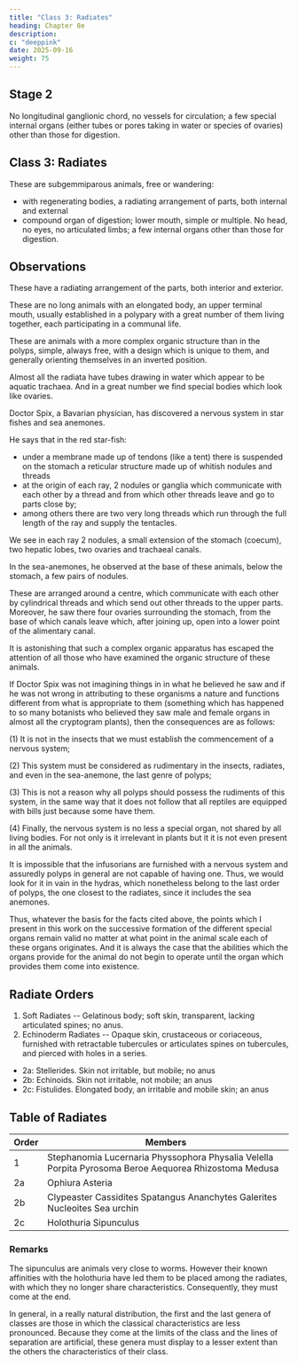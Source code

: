 ```yaml
---
title: "Class 3: Radiates"
heading: Chapter 8e
description: 
c: "deeppink"
date: 2025-09-16
weight: 75
---
```



## Stage 2

No longitudinal ganglionic chord, no vessels for circulation; a few special internal organs (either tubes or pores taking in water or species of ovaries) other than those for digestion.


## Class 3: Radiates

These are subgemmiparous animals, free or wandering:
- with regenerating bodies, a radiating arrangement of parts, both internal and external
- compound organ of digestion; lower mouth, simple or multiple.  No head, no eyes, no articulated limbs; a few internal organs other than those for digestion.


## Observations

<!-- Here is the third line of classic separation which it is useful to draw in the natural distribution of animals. -->

<!-- Here we find entirely new forms which all nonetheless have affinities with a common similar type, as follows: -->

These have a radiating arrangement of the parts, both interior and exterior.

These are no long animals with an elongated body, an upper terminal mouth, usually established in a polypary with a great number of them living together, each participating in a communal life.

These are animals with a more complex organic structure than in the polyps, simple, always free, with a design which is unique to them, and generally orienting themselves in an inverted position.

Almost all the radiata have tubes drawing in water which appear to be aquatic trachaea. And in a great number we find special bodies which look like ovaries.

<!-- In a Memorandum which I have just heard read in the assembly of professors at the Museum, I learn than a wise observer,  -->

Doctor Spix, a Bavarian physician, has discovered a nervous system in star fishes and sea anemones.

He says that in the red star-fish:
- under a membrane made up of tendons (like a tent) there is suspended on the stomach a reticular structure made up of whitish nodules and threads 
- at the origin of each ray, 2 nodules or ganglia which communicate with each other by a thread and from which other threads leave and go to parts close by; 
- among others there are two very long threads which run through the full length of the ray and supply the tentacles.

We see in each ray 2 nodules, a small extension of the stomach (coecum), two hepatic lobes, two ovaries and trachaeal canals.

In the sea-anemones, he observed at the base of these animals, below the stomach, a few pairs of nodules.

These are arranged around a centre, which communicate with each other by cylindrical threads and which send out other threads to the upper parts. Moreover, he saw there four ovaries surrounding the stomach, from the base of which canals leave which, after joining up, open into a lower point of the alimentary canal.

It is astonishing that such a complex organic apparatus has escaped the attention of all those who have examined the organic structure of these animals.

If Doctor Spix was not imagining things in in what he believed he saw and if he was not wrong in attributing to these organisms a nature and functions different from what is appropriate to them (something which has happened to so many botanists who believed they saw male and female organs in almost all the cryptogram plants), then the consequences are as follows:

(1) It is not in the insects that we must establish the commencement of a nervous system;

(2) This system must be considered as rudimentary in the insects, radiates, and even in the sea-anemone, the last genre of polyps;

(3) This is not a reason why all polyps should possess the rudiments of this system, in the same way that it does not follow that all reptiles are equipped with bills just because some have them.

(4) Finally, the nervous system is no less a special organ, not shared by all living bodies. For not only is it irrelevant in plants but it it is not even present in all the animals. 

It is impossible that the infusorians are furnished with a nervous system and assuredly polyps in general are not capable of having one. Thus, we would look for it in vain in the hydras, which nonetheless belong to the last order of polyps, the one closest to the radiates, since it includes the sea anemones.

Thus, whatever the basis for the facts cited above, the points which I present in this work on the successive formation of the different special organs remain valid no matter at what point in the animal scale each of these organs originates. And it is always the case that the abilities which the organs provide for the animal do not begin to operate until the organ which provides them come into existence.


## Radiate Orders

1. Soft Radiates -- Gelatinous body; soft skin, transparent, lacking articulated spines; no anus.
2. Echinoderm Radiates -- Opaque skin, crustaceous or coriaceous, furnished with retractable tubercules or articulates spines on tubercules, and pierced with holes in a series.
  - 2a: Stellerides. Skin not irritable, but mobile; no anus
  - 2b: Echinoids. Skin not irritable, not mobile; an anus
  - 2c: Fistulides. Elongated body, an irritable and mobile skin; an anus


## Table of Radiates

Order | Members
--- | ---
1  | Stephanomia Lucernaria Physsophora Physalia Velella Porpita Pyrosoma Beroe Aequorea Rhizostoma Medusa
2a | Ophiura Asteria
2b | Clypeaster Cassidites Spatangus Ananchytes Galerites Nucleoites Sea urchin
2c | Holothuria Sipunculus



### Remarks

The sipunculus are animals very close to worms. However their known affinities with the holothuria have led them to be placed among the radiates, with which they no longer share characteristics. Consequently, they must come at the end.

In general, in a really natural distribution, the first and the last genera of classes are those in which the classical characteristics are less pronounced. Because they come at the limits of the class and the lines of separation are artificial, these genera must display to a lesser extent than the others the characteristics of their class.

